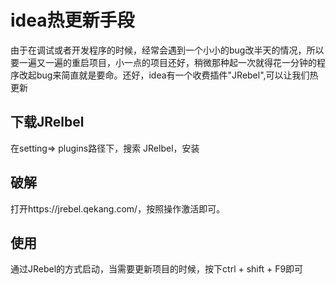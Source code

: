 # idea热更新手段

由于在调试或者开发程序的时候，经常会遇到一个小小的bug改半天的情况，所以要一遍又一遍的重启项目，小一点的项目还好，稍微那种起一次就得花一分钟的程序改起bug来简直就是要命。还好，idea有一个收费插件"JRebel",可以让我们热更新

## 下载JRelbel

在setting=> plugins路径下，搜索 JRelbel，安装

## 破解

打开https://jrebel.qekang.com/，按照操作激活即可。

## 使用

通过JRebel的方式启动，当需要更新项目的时候，按下ctrl + shift + F9即可